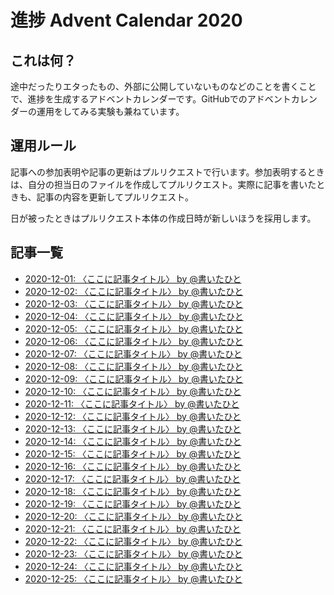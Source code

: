 # 進捗 Advent Calendar 2020

## これは何？

途中だったりエタったもの、外部に公開していないものなどのことを書くことで、進捗を生成するアドベントカレンダーです。GitHubでのアドベントカレンダーの運用をしてみる実験も兼ねています。

## 運用ルール

記事への参加表明や記事の更新はプルリクエストで行います。参加表明するときは、自分の担当日のファイルを作成してプルリクエスト。実際に記事を書いたときも、記事の内容を更新してプルリクエスト。

日が被ったときはプルリクエスト本体の作成日時が新しいほうを採用します。

## 記事一覧

- [2020-12-01: 〈ここに記事タイトル〉 by @書いたひと](2020-12-01.md)
- [2020-12-02: 〈ここに記事タイトル〉 by @書いたひと](2020-12-02.md)
- [2020-12-03: 〈ここに記事タイトル〉 by @書いたひと](2020-12-03.md)
- [2020-12-04: 〈ここに記事タイトル〉 by @書いたひと](2020-12-04.md)
- [2020-12-05: 〈ここに記事タイトル〉 by @書いたひと](2020-12-05.md)
- [2020-12-06: 〈ここに記事タイトル〉 by @書いたひと](2020-12-06.md)
- [2020-12-07: 〈ここに記事タイトル〉 by @書いたひと](2020-12-07.md)
- [2020-12-08: 〈ここに記事タイトル〉 by @書いたひと](2020-12-08.md)
- [2020-12-09: 〈ここに記事タイトル〉 by @書いたひと](2020-12-09.md)
- [2020-12-10: 〈ここに記事タイトル〉 by @書いたひと](2020-12-10.md)
- [2020-12-11: 〈ここに記事タイトル〉 by @書いたひと](2020-12-11.md)
- [2020-12-12: 〈ここに記事タイトル〉 by @書いたひと](2020-12-12.md)
- [2020-12-13: 〈ここに記事タイトル〉 by @書いたひと](2020-12-13.md)
- [2020-12-14: 〈ここに記事タイトル〉 by @書いたひと](2020-12-14.md)
- [2020-12-15: 〈ここに記事タイトル〉 by @書いたひと](2020-12-15.md)
- [2020-12-16: 〈ここに記事タイトル〉 by @書いたひと](2020-12-16.md)
- [2020-12-17: 〈ここに記事タイトル〉 by @書いたひと](2020-12-17.md)
- [2020-12-18: 〈ここに記事タイトル〉 by @書いたひと](2020-12-18.md)
- [2020-12-19: 〈ここに記事タイトル〉 by @書いたひと](2020-12-19.md)
- [2020-12-20: 〈ここに記事タイトル〉 by @書いたひと](2020-12-20.md)
- [2020-12-21: 〈ここに記事タイトル〉 by @書いたひと](2020-12-21.md)
- [2020-12-22: 〈ここに記事タイトル〉 by @書いたひと](2020-12-22.md)
- [2020-12-23: 〈ここに記事タイトル〉 by @書いたひと](2020-12-23.md)
- [2020-12-24: 〈ここに記事タイトル〉 by @書いたひと](2020-12-24.md)
- [2020-12-25: 〈ここに記事タイトル〉 by @書いたひと](2020-12-25.md)
